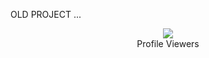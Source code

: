 OLD PROJECT
...
<div align="center"><img src="https://profile-counter.glitch.me/ravindu01manoj/count.svg" /><br>Profile Viewers</div>
